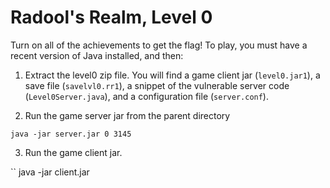 # Radool's Realm, Level 0

Turn on all of the achievements to get the flag! To play, you must have a 
recent version of Java installed, and then:

1. Extract the level0 zip file. You will find a game client jar (`level0.jar1`), a save file (`savelvl0.rr1`), 
a snippet of the vulnerable server code (`Level0Server.java`), and a configuration file (`server.conf`).

2. Run the game server jar from the parent directory

```
java -jar server.jar 0 3145
```

3. Run the game client jar.

``
java -jar client.jar
```
